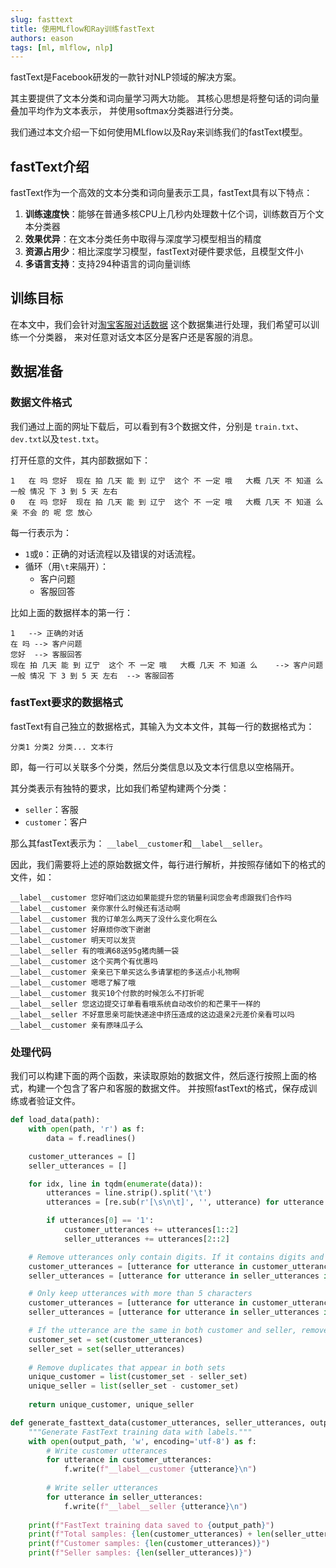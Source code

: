 ```yaml
---
slug: fasttext
title: 使用MLflow和Ray训练fastText
authors: eason
tags: [ml, mlflow, nlp]
---
```


fastText是Facebook研发的一款针对NLP领域的解决方案。

其主要提供了文本分类和词向量学习两大功能。
其核心思想是将整句话的词向量叠加平均作为文本表示，
并使用softmax分类器进行分类。

我们通过本文介绍一下如何使用MLflow以及Ray来训练我们的fastText模型。

<!-- truncate -->

## fastText介绍

fastText作为一个高效的文本分类和词向量表示工具，fastText具有以下特点：

1. **训练速度快**：能够在普通多核CPU上几秒内处理数十亿个词，训练数百万个文本分类器
2. **效果优异**：在文本分类任务中取得与深度学习模型相当的精度
3. **资源占用少**：相比深度学习模型，fastText对硬件要求低，且模型文件小
4. **多语言支持**：支持294种语言的词向量训练

## 训练目标

在本文中，我们会针对[淘宝客服对话数据](https://github.com/cooelf/DeepUtteranceAggregation/)
这个数据集进行处理，我们希望可以训练一个分类器，
来对任意对话文本区分是客户还是客服的消息。

## 数据准备

### 数据文件格式

我们通过上面的网址下载后，可以看到有3个数据文件，分别是 `train.txt`、 `dev.txt`以及`test.txt`。

打开任意的文件，其内部数据如下：

```plaintext
1	在 吗	您好	现在 拍 几天 能 到 辽宁	这个 不 一定 哦	大概 几天 不 知道 么	一般 情况 下 3 到 5 天 左右
0	在 吗	您好	现在 拍 几天 能 到 辽宁	这个 不 一定 哦	大概 几天 不 知道 么	亲 不会 的 呢 您 放心
```

每一行表示为：

- `1`或`0`：正确的对话流程以及错误的对话流程。
- 循环（用`\t`来隔开）：
  - 客户问题
  - 客服回答

比如上面的数据样本的第一行：

```
1	--> 正确的对话
在 吗	--> 客户问题
您好	--> 客服回答
现在 拍 几天 能 到 辽宁	这个 不 一定 哦	大概 几天 不 知道 么	--> 客户问题
一般 情况 下 3 到 5 天 左右	--> 客服回答
```

### fastText要求的数据格式

fastText有自己独立的数据格式，其输入为文本文件，其每一行的数据格式为：

```
分类1 分类2 分类... 文本行
```

即，每一行可以关联多个分类，然后分类信息以及文本行信息以空格隔开。

其分类表示有独特的要求，比如我们希望构建两个分类：

- `seller`：客服
- `customer`：客户

那么其fastText表示为： `__label__customer`和`__label__seller`。

因此，我们需要将上述的原始数据文件，每行进行解析，并按照存储如下的格式的文件，如：

```
__label__customer 您好咱们这边如果能提升您的销量利润您会考虑跟我们合作吗
__label__customer 亲你家什么时候还有活动啊
__label__customer 我的订单怎么两天了没什么变化啊在么
__label__customer 好麻烦你改下谢谢
__label__customer 明天可以发货
__label__seller 有的哦满68送95g猪肉脯一袋
__label__customer 这个买两个有优惠吗
__label__customer 亲亲已下单买这么多请掌柜的多送点小礼物啊
__label__customer 嗯嗯了解了哦
__label__customer 我买10个付款的时候怎么不打折呢
__label__seller 您这边提交订单看看哦系统自动改价的和芒果干一样的
__label__seller 不好意思亲可能快递途中挤压造成的这边退亲2元差价亲看可以吗
__label__customer 亲有原味瓜子么
```

### 处理代码

我们可以构建下面的两个函数，来读取原始的数据文件，然后逐行按照上面的格式，构建一个包含了客户和客服的数据文件。
并按照fastText的格式，保存成训练或者验证文件。

```python
def load_data(path):
    with open(path, 'r') as f:
        data = f.readlines()

    customer_utterances = []
    seller_utterances = []

    for idx, line in tqdm(enumerate(data)):
        utterances = line.strip().split('\t')
        utterances = [re.sub(r'[\s\n\t]', '', utterance) for utterance in utterances]

        if utterances[0] == '1':
            customer_utterances += utterances[1::2]
            seller_utterances += utterances[2::2]

    # Remove utterances only contain digits. If it contains digits and other characters, keep it.
    customer_utterances = [utterance for utterance in customer_utterances if not re.match(r'^[0-9]+$', utterance)]
    seller_utterances = [utterance for utterance in seller_utterances if not re.match(r'^[0-9]+$', utterance)]

    # Only keep utterances with more than 5 characters
    customer_utterances = [utterance for utterance in customer_utterances if len(utterance) > 5]
    seller_utterances = [utterance for utterance in seller_utterances if len(utterance) > 5]

    # If the utterance are the same in both customer and seller, remove duplicates using sets
    customer_set = set(customer_utterances)
    seller_set = set(seller_utterances)
    
    # Remove duplicates that appear in both sets
    unique_customer = list(customer_set - seller_set)
    unique_seller = list(seller_set - customer_set)
    
    return unique_customer, unique_seller

def generate_fasttext_data(customer_utterances, seller_utterances, output_path):
    """Generate FastText training data with labels."""
    with open(output_path, 'w', encoding='utf-8') as f:
        # Write customer utterances
        for utterance in customer_utterances:
            f.write(f"__label__customer {utterance}\n")
        
        # Write seller utterances
        for utterance in seller_utterances:
            f.write(f"__label__seller {utterance}\n")
    
    print(f"FastText training data saved to {output_path}")
    print(f"Total samples: {len(customer_utterances) + len(seller_utterances)}")
    print(f"Customer samples: {len(customer_utterances)}")
    print(f"Seller samples: {len(seller_utterances)}")
```
